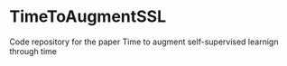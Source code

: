 # TimeToAugmentSSL
Code repository for the paper Time to augment self-supervised learnign through time
